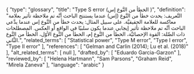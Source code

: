 {
    "type": "glossary",
    "title": "Type S error (الخطأ من النَّوع إس )",
    "definition": "التَّعريف: يحدث خطأ من النَّوع (إس) عندما يستنتج الباحث أنَّه تم ملاحظة تأثير بعلامة معاكسة للعلامة الحقيقيَّة. على سبيل المثال: يحدث خطأ من النَّوع إس عندما يدَّعي الباحث أنَّه تم ملاحظة تأثير إيجابي عندما يكون سلبيًا في الواقع أو العكس.  المصطلحات ذات الصِّلة: القوة الإحصائيَّة، الخطأ من النَّوع إم، الخطأ من النَّوع الأوّل، الخطأ من النَّوع الثَّاني.",
    "related_terms": [
        "Statistical power",
        "Type M error",
        "Type I error",
        "Type II error"
    ],
    "references": [
        "Gelman and Carlin (2014); Lu et al. (2018)"
    ],
    "alt_related_terms": [
        null
    ],
    "drafted_by": [
        "Eduardo Garcia-Garzon"
    ],
    "reviewed_by": [
        "Helena Hartmann",
        "Sam Parsons",
        "Graham Reid",
        "Mirela Zaneva"
    ],
    "language": "arabic"
}